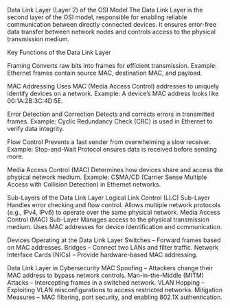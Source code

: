 Data Link Layer (Layer 2) of the OSI Model
The Data Link Layer is the second layer of the OSI model, responsible for enabling reliable communication between directly connected devices. 
It ensures error-free data transfer between network nodes and controls access to the physical transmission medium.

Key Functions of the Data Link Layer

Framing
Converts raw bits into frames for efficient transmission.
Example: Ethernet frames contain source MAC, destination MAC, and payload.

MAC Addressing
Uses MAC (Media Access Control) addresses to uniquely identify devices on a network.
Example: A device’s MAC address looks like 00:1A:2B:3C:4D:5E.

Error Detection and Correction
Detects and corrects errors in transmitted frames.
Example: Cyclic Redundancy Check (CRC) is used in Ethernet to verify data integrity.

Flow Control
Prevents a fast sender from overwhelming a slow receiver.
Example: Stop-and-Wait Protocol ensures data is received before sending more.

Media Access Control (MAC)
Determines how devices share and access the physical network medium.
Example: CSMA/CD (Carrier Sense Multiple Access with Collision Detection) in Ethernet networks.

Sub-Layers of the Data Link Layer
Logical Link Control (LLC) Sub-Layer
Handles error checking and flow control.
Allows multiple network protocols (e.g., IPv4, IPv6) to operate over the same physical network.
Media Access Control (MAC) Sub-Layer
Manages access to the physical transmission medium.
Uses MAC addresses for device identification and communication.

Devices Operating at the Data Link Layer
Switches – Forward frames based on MAC addresses.
Bridges – Connect two LANs and filter traffic.
Network Interface Cards (NICs) – Provide hardware-based MAC addressing.

Data Link Layer in Cybersecurity
MAC Spoofing – Attackers change their MAC address to bypass network controls.
Man-in-the-Middle (MITM) Attacks – Intercepting frames in a switched network.
VLAN Hopping – Exploiting VLAN misconfigurations to access restricted networks.
Mitigation Measures – MAC filtering, port security, and enabling 802.1X authentication.
